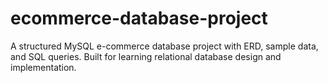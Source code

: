 # ecommerce-database-project
A structured MySQL e-commerce database project with ERD, sample data, and SQL queries. Built for learning relational database design and implementation.
